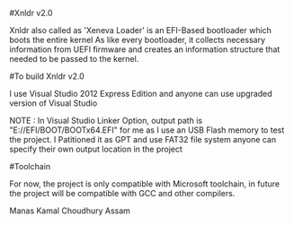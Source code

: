 #Xnldr v2.0

Xnldr also called as 'Xeneva Loader' is an EFI-Based bootloader which boots the entire kernel
As like every bootloader, it collects necessary information from UEFI firmware and creates an
information structure that needed to be passed to the kernel. 

#To build Xnldr v2.0 

I use Visual Studio 2012 Express Edition
and anyone can use upgraded version of Visual Studio

NOTE : In Visual Studio Linker Option, output path is "E://EFI/BOOT/BOOTx64.EFI" for me as
I use an USB Flash memory to test the project. I Patitioned it as GPT and use FAT32 file system
anyone can specify their own output location in the project

#Toolchain

For now, the project is only compatible with Microsoft toolchain, in future the project will be
compatible with GCC and other compilers.

 
Manas Kamal Choudhury
Assam